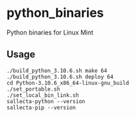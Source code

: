 # python_binaries
Python binaries for Linux Mint

## Usage

```
./build_python_3.10.6.sh make 64
./build_python_3.10.6.sh deploy 64
cd Python-3.10.6_x86_64-linux-gnu_build
./set_portable.sh
./set_local_bin_link.sh
sallecta-python --version
sallecta-pip --version
```
